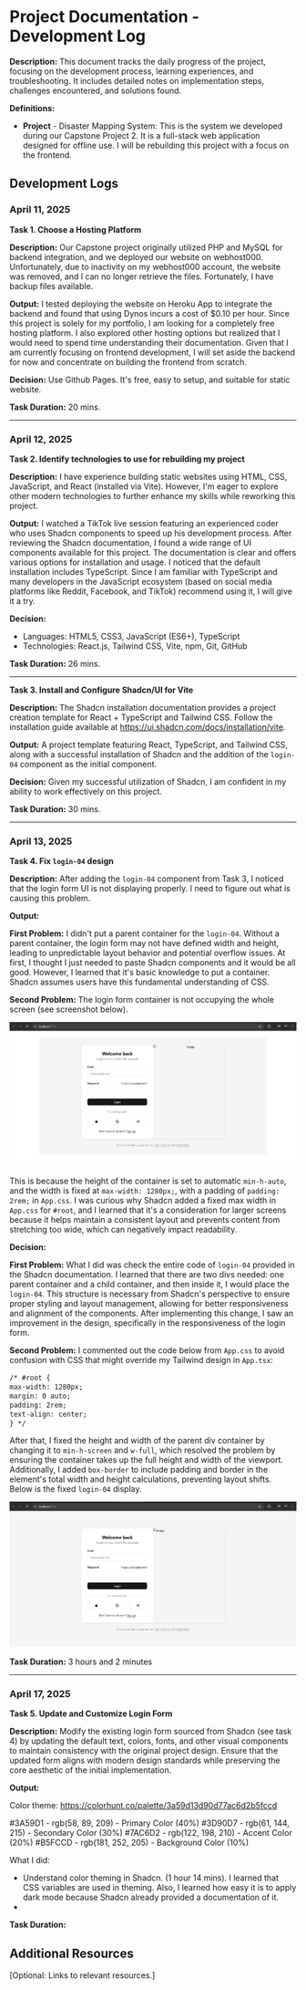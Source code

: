 # Project Documentation - Development Log

**Description:** This document tracks the daily progress of the project, focusing on the development process, learning experiences, and troubleshooting. It includes detailed notes on implementation steps, challenges encountered, and solutions found.

**Definitions:**

- **Project** - Disaster Mapping System: This is the system we developed during our Capstone Project 2. It is a full-stack web application designed for offline use. I will be rebuilding this project with a focus on the frontend.

## Development Logs

### April 11, 2025

**Task 1. Choose a Hosting Platform**

**Description:** Our Capstone project originally utilized PHP and MySQL for backend integration, and we deployed our website on webhost000. Unfortunately, due to inactivity on my webhost000 account, the website was removed, and I can no longer retrieve the files. Fortunately, I have backup files available.

**Output:** I tested deploying the website on Heroku App to integrate the backend and found that using Dynos incurs a cost of $0.10 per hour. Since this project is solely for my portfolio, I am looking for a completely free hosting platform. I also explored other hosting options but realized that I would need to spend time understanding their documentation. Given that I am currently focusing on frontend development, I will set aside the backend for now and concentrate on building the frontend from scratch.

**Decision:** Use Github Pages. It's free, easy to setup, and suitable for static website.

**Task Duration:** 20 mins.

---

### April 12, 2025

**Task 2. Identify technologies to use for rebuilding my project**

**Description:** I have experience building static websites using HTML, CSS, JavaScript, and React (installed via Vite). However, I'm eager to explore other modern technologies to further enhance my skills while reworking this project.

**Output:** I watched a TikTok live session featuring an experienced coder who uses Shadcn components to speed up his development process. After reviewing the Shadcn documentation, I found a wide range of UI components available for this project. The documentation is clear and offers various options for installation and usage. I noticed that the default installation includes TypeScript. Since I am familiar with TypeScript and many developers in the JavaScript ecosystem (based on social media platforms like Reddit, Facebook, and TikTok) recommend using it, I will give it a try.

**Decision:**

- Languages: HTML5, CSS3, JavaScript (ES6+), TypeScript
- Technologies: React.js, Tailwind CSS, Vite, npm, Git, GitHub

**Task Duration:** 26 mins.

---

**Task 3. Install and Configure Shadcn/UI for Vite**

**Description:** The Shadcn installation documentation provides a project creation template for React + TypeScript and Tailwind CSS. Follow the installation guide available at https://ui.shadcn.com/docs/installation/vite.

**Output:** A project template featuring React, TypeScript, and Tailwind CSS, along with a successful installation of Shadcn and the addition of the `login-04` component as the initial component.

**Decision:** Given my successful utilization of Shadcn, I am confident in my ability to work effectively on this project.

**Task Duration:** 30 mins.

---

### April 13, 2025

**Task 4. Fix `login-04` design**

**Description:** After adding the `login-04` component from Task 3, I noticed that the login form UI is not displaying properly. I need to figure out what is causing this problem.

**Output:**

**First Problem:** I didn't put a parent container for the `login-04`. Without a parent container, the login form may not have defined width and height, leading to unpredictable layout behavior and potential overflow issues. At first, I thought I just needed to paste Shadcn components and it would be all good. However, I learned that it's basic knowledge to put a container. Shadcn assumes users have this fundamental understanding of CSS.

**Second Problem:** The login form container is not occupying the whole screen (see screenshot below).

![alt text](assets/login-form-display-bugfix-1.png)

This is because the height of the container is set to automatic `min-h-auto`, and the width is fixed at `max-width: 1280px;`, with a padding of `padding: 2rem;` in `App.css`. I was curious why Shadcn added a fixed max width in `App.css` for `#root`, and I learned that it's a consideration for larger screens because it helps maintain a consistent layout and prevents content from stretching too wide, which can negatively impact readability.

**Decision:**

**First Problem:** What I did was check the entire code of `login-04` provided in the Shadcn documentation. I learned that there are two divs needed: one parent container and a child container, and then inside it, I would place the `login-04`. This structure is necessary from Shadcn's perspective to ensure proper styling and layout management, allowing for better responsiveness and alignment of the components. After implementing this change, I saw an improvement in the design, specifically in the responsiveness of the login form.

**Second Problem:** I commented out the code below from `App.css` to avoid confusion with CSS that might override my Tailwind design in `App.tsx`:

```
/* #root {
max-width: 1280px;
margin: 0 auto;
padding: 2rem;
text-align: center;
} */
```

After that, I fixed the height and width of the parent div container by changing it to `min-h-screen` and `w-full`, which resolved the problem by ensuring the container takes up the full height and width of the viewport. Additionally, I added `box-border` to include padding and border in the element's total width and height calculations, preventing layout shifts. Below is the fixed `login-04` display.

![alt text](assets/login-form-display-bugfix-2.png)

**Task Duration:** 3 hours and 2 minutes

---

### April 17, 2025

**Task 5. Update and Customize Login Form**

**Description:** Modify the existing login form sourced from Shadcn (see task 4) by updating the default text, colors, fonts, and other visual components to maintain consistency with the original project design. Ensure that the updated form aligns with modern design standards while preserving the core aesthetic of the initial implementation.

**Output:**

Color theme: https://colorhunt.co/palette/3a59d13d90d77ac6d2b5fccd

#3A59D1 - rgb(58, 89, 209) - Primary Color (40%)
#3D90D7 - rgb(61, 144, 215) - Secondary Color (30%)
#7AC6D2 - rgb(122, 198, 210) - Accent Color (20%)
#B5FCCD - rgb(181, 252, 205) - Background Color (10%)

What I did:

- Understand color theming in Shadcn. (1 hour 14 mins). I learned that CSS variables are used in theming. Also, I learned how easy it is to apply dark mode because Shadcn already provided a documentation of it.
-

**Task Duration:**

## Additional Resources

[Optional: Links to relevant resources.]

